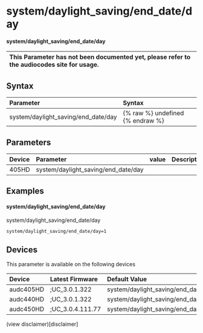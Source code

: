 ﻿---
description: system/daylight_saving/end_date/day
search: false
---

# system/daylight_saving/end_date/day

#### system/daylight_saving/end_date/day


| This Parameter has not been documented yet, please refer to the audiocodes site for usage.  |
| :--- |

## Syntax
| Parameter | Syntax |
| :--- | :--- |
|system/daylight_saving/end_date/day | {% raw %} undefined {% endraw %} |

## Parameters
|Device|Parameter|value|Description|
|:---|:---|:---|:---|
| 405HD | system/daylight_saving/end_date/day |  |  |

## Examples
#### system/daylight_saving/end_date/day

system/daylight_saving/end_date/day

```
system/daylight_saving/end_date/day=1
```

## Devices
This parameter is available on the following devices

| Device | Latest Firmware | Default Value |
|:---|:---|:---|
| audc405HD | ;UC_3.0.1.322 | system/daylight_saving/end_date/day=1 
| audc440HD | ;UC_3.0.1.322 | system/daylight_saving/end_date/day=1 
| audc450HD | ;UC_3.0.4.111.77 | system/daylight_saving/end_date/day=1 

(view disclaimer)[disclaimer]
